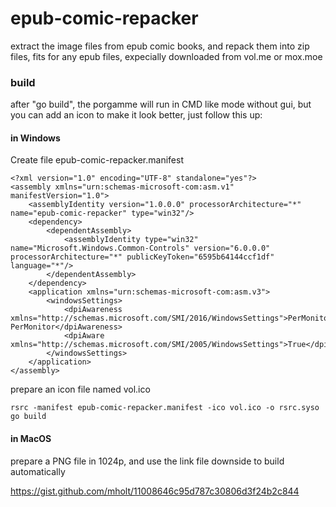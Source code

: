 # epub-comic-repacker
extract the image files from epub comic books, and repack them into zip files, fits for any epub files, expecially downloaded from vol.me or mox.moe

### build
after "go build", the porgamme will run in CMD like mode without gui, but you can add an icon to make it look better, just follow this up:

#### in Windows
Create file epub-comic-repacker.manifest
```
<?xml version="1.0" encoding="UTF-8" standalone="yes"?>
<assembly xmlns="urn:schemas-microsoft-com:asm.v1" manifestVersion="1.0">
    <assemblyIdentity version="1.0.0.0" processorArchitecture="*" name="epub-comic-repacker" type="win32"/>
    <dependency>
        <dependentAssembly>
            <assemblyIdentity type="win32" name="Microsoft.Windows.Common-Controls" version="6.0.0.0" processorArchitecture="*" publicKeyToken="6595b64144ccf1df" language="*"/>
        </dependentAssembly>
    </dependency>
    <application xmlns="urn:schemas-microsoft-com:asm.v3">
        <windowsSettings>
            <dpiAwareness xmlns="http://schemas.microsoft.com/SMI/2016/WindowsSettings">PerMonitorV2, PerMonitor</dpiAwareness>
            <dpiAware xmlns="http://schemas.microsoft.com/SMI/2005/WindowsSettings">True</dpiAware>
        </windowsSettings>
    </application>
</assembly>
```

prepare an icon file named vol.ico
```
rsrc -manifest epub-comic-repacker.manifest -ico vol.ico -o rsrc.syso
go build
```

#### in MacOS
prepare a PNG file in 1024p, and use the link file downside to build automatically

https://gist.github.com/mholt/11008646c95d787c30806d3f24b2c844
